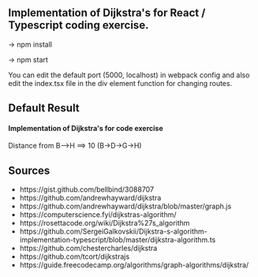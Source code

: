 <h2>Implementation of Dijkstra's for React / Typescript coding exercise.</h2>

<p>-> npm install</p>
<p>-> npm start</p>

<p>You can edit the default port (5000, localhost) in webpack config and also edit the index.tsx file in the div element function for changing routes.</p>

<h2>Default Result</h2>
<div>
<h4>Implementation of Dijkstra's for code exercise</h4>
<p>Distance from B-->H ==> 10 (B->D->G->H)</p>
</div>

<h2>Sources</h2>
<ul>
<li>https://gist.github.com/bellbind/3088707</li>
<li>https://github.com/andrewhayward/dijkstra</li>
<li>https://github.com/andrewhayward/dijkstra/blob/master/graph.js</li>
<li>https://computerscience.fyi/dijkstras-algorithm/</li>
<li>https://rosettacode.org/wiki/Dijkstra%27s_algorithm</li>
<li>https://github.com/SergeiGalkovskii/Dijkstra-s-algorithm-implementation-typescript/blob/master/dijkstra-algorithm.ts</li>
<li>https://github.com/chestercharles/dijkstra</li>
<li>https://github.com/tcort/dijkstrajs</li>
<li>https://guide.freecodecamp.org/algorithms/graph-algorithms/dijkstra/</li>
</ul>
